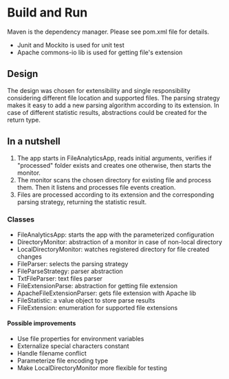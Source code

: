 # Build and Run
Maven is the dependency manager. Please see pom.xml file for details.
* Junit and Mockito is used for unit test
* Apache commons-io lib is used for getting file's extension

## Design
The design was chosen for extensibility and single responsibility considering different file location and supported files. 
The parsing strategy makes it easy to add a new parsing algorithm according to its extension.
In case of different statistic results, abstractions could be created for the return type.

## In a nutshell
1. The app starts in FileAnalyticsApp, reads initial arguments, verifies if "processed" folder exists and creates one otherwise, then starts the monitor.
2. The monitor scans the chosen directory for existing file and process them. Then it listens and processes file events creation.
3. Files are processed according to its extension and the corresponding parsing strategy, returning the statistic result.

### Classes
* FileAnalyticsApp: starts the app with the parameterized configuration
* DirectoryMonitor: abstraction of a monitor in case of non-local directory
* LocalDirectoryMonitor: watches registered directory for file created changes
* FileParser: selects the parsing strategy
* FileParseStrategy: parser abstraction
* TxtFileParser: text files parser 
* FileExtensionParse: abstraction for getting file extension
* ApacheFileExtensionParser: gets file extension with Apache lib
* FileStatistic: a value object to store parse results
* FileExtension: enumeration for supported file extensions

#### Possible improvements
* Use file properties for environment variables
* Externalize special characters constant
* Handle filename conflict
* Parameterize file encoding type
* Make LocalDirectoryMonitor more flexible for testing